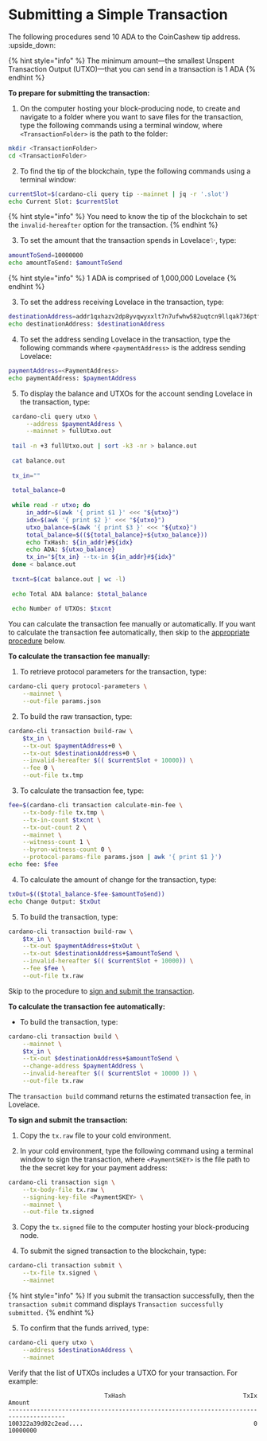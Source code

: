 # Submitting a Simple Transaction

The following procedures send 10 ADA to the CoinCashew tip address. :upside\_down:

{% hint style="info" %}
The minimum amount—the smallest Unspent Transaction Output (UTXO)—that you can send in a transaction is 1 ADA
{% endhint %}

**To prepare for submitting the transaction:**

1. On the computer hosting your block-producing node, to create and navigate to a folder where you want to save files for the transaction, type the following commands using a terminal window, where `<TransactionFolder>` is the path to the folder:
```bash
mkdir <TransactionFolder>
cd <TransactionFolder>
```

2. To find the tip of the blockchain, type the following commands using a terminal window:
```bash
currentSlot=$(cardano-cli query tip --mainnet | jq -r '.slot')
echo Current Slot: $currentSlot
```
{% hint style="info" %}
You need to know the tip of the blockchain to set the `invalid-hereafter` option for the transaction.
{% endhint %}

3. To set the amount that the transaction spends in Lovelace:sparkles:, type:
```bash
amountToSend=10000000
echo amountToSend: $amountToSend
```
{% hint style="info" %}
1 ADA is comprised of 1,000,000 Lovelace
{% endhint %}

3. To set the address receiving Lovelace in the transaction, type:
```bash
destinationAddress=addr1qxhazv2dp8yvqwyxxlt7n7ufwhw582uqtcn9llqak736ptfyf8d2zwjceymcq6l5gxht0nx9zwazvtvnn22sl84tgkyq7guw7q
echo destinationAddress: $destinationAddress
```

4. To set the address sending Lovelace in the transaction, type the following commands where `<paymentAddress>` is the address sending Lovelace:
```bash
paymentAddress=<PaymentAddress>
echo paymentAddress: $paymentAddress
```

5. To display the balance and UTXOs for the account sending Lovelace in the transaction, type:
```bash
 cardano-cli query utxo \
     --address $paymentAddress \
     --mainnet > fullUtxo.out  
  
 tail -n +3 fullUtxo.out | sort -k3 -nr > balance.out  
  
 cat balance.out  
  
 tx_in=""  
  
 total_balance=0  
  
 while read -r utxo; do
     in_addr=$(awk '{ print $1 }' <<< "${utxo}")
     idx=$(awk '{ print $2 }' <<< "${utxo}")
     utxo_balance=$(awk '{ print $3 }' <<< "${utxo}")
     total_balance=$((${total_balance}+${utxo_balance}))
     echo TxHash: ${in_addr}#${idx}
     echo ADA: ${utxo_balance}
     tx_in="${tx_in} --tx-in ${in_addr}#${idx}"
 done < balance.out  
  
 txcnt=$(cat balance.out | wc -l)  
  
 echo Total ADA balance: $total_balance  
  
 echo Number of UTXOs: $txcnt
```

You can calculate the transaction fee manually or automatically. If you want to calculate the transaction fee automatically, then skip to the [appropriate procedure](./submitting-a-simple-transaction.md#auto) below.

**To calculate the transaction fee manually:**

1. To retrieve protocol parameters for the transaction, type:
```bash
cardano-cli query protocol-parameters \
    --mainnet \
    --out-file params.json
```

2. To build the raw transaction, type:
```bash
cardano-cli transaction build-raw \
    $tx_in \
    --tx-out $paymentAddress+0 \
    --tx-out $destinationAddress+0 \
    --invalid-hereafter $(( $currentSlot + 10000)) \
    --fee 0 \
    --out-file tx.tmp
```

3. To calculate the transaction fee, type:
```bash
fee=$(cardano-cli transaction calculate-min-fee \
    --tx-body-file tx.tmp \
    --tx-in-count $txcnt \
    --tx-out-count 2 \
    --mainnet \
    --witness-count 1 \
    --byron-witness-count 0 \
    --protocol-params-file params.json | awk '{ print $1 }')
echo fee: $fee
```

4. To calculate the amount of change for the transaction, type:
```bash
txOut=$(($total_balance-$fee-$amountToSend))
echo Change Output: $txOut
```

5. To build the transaction, type:
```bash
cardano-cli transaction build-raw \
    $tx_in \
    --tx-out $paymentAddress+$txOut \
    --tx-out $destinationAddress+$amountToSend \
    --invalid-hereafter $(( $currentSlot + 10000)) \
    --fee $fee \
    --out-file tx.raw
```

Skip to the procedure to [sign and submit the transaction](./submitting-a-simple-transaction.md#submit).

<a name="auto"></a>**To calculate the transaction fee automatically:**

- To build the transaction, type:
```bash
cardano-cli transaction build \
    --mainnet \
    $tx_in \
	--tx-out $destinationAddress+$amountToSend \
    --change-address $paymentAddress \
    --invalid-hereafter $(( $currentSlot + 10000 )) \
    --out-file tx.raw
```

The `transaction build` command returns the estimated transaction fee, in Lovelace.

<!-- Reference:
https://forum.cardano.org/t/please-use-cardano-cli-transaction-build-instead-of-cardano-cli-transaction-build-raw/94919 -->

<a name="submit"></a>**To sign and submit the transaction:**

1. Copy the `tx.raw` file to your cold environment.

2. In your cold environment, type the following command using a terminal window to sign the transaction, where `<PaymentSKEY>` is the file path to the the secret key for your payment address:
```bash
cardano-cli transaction sign \
    --tx-body-file tx.raw \
    --signing-key-file <PaymentSKEY> \
    --mainnet \
    --out-file tx.signed
```

3. Copy the `tx.signed` file to the computer hosting your block-producing node.

4. To submit the signed transaction to the blockchain, type:
```bash
cardano-cli transaction submit \
    --tx-file tx.signed \
    --mainnet
```
{% hint style="info" %}
If you submit the transaction successfully, then the `transaction submit` command displays `Transaction successfully submitted.`
{% endhint %}

5. To confirm that the funds arrived, type:
```bash
cardano-cli query utxo \
    --address $destinationAddress \
    --mainnet
```

Verify that the list of UTXOs includes a UTXO for your transaction. For example:

```
                           TxHash                                 TxIx        Amount
--------------------------------------------------------------------------------------
100322a39d02c2ead....                                                0        10000000
```